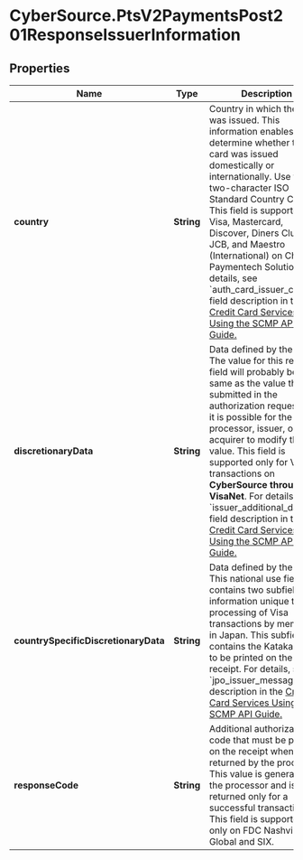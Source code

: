 # CyberSource.PtsV2PaymentsPost201ResponseIssuerInformation

## Properties
Name | Type | Description | Notes
------------ | ------------- | ------------- | -------------
**country** | **String** | Country in which the card was issued. This information enables you to determine whether the card was issued domestically or internationally. Use the two-character ISO Standard Country Codes.  This field is supported for Visa, Mastercard, Discover, Diners Club, JCB, and Maestro (International) on Chase Paymentech Solutions.  For details, see &#x60;auth_card_issuer_country&#x60; field description in the [Credit Card Services Using the SCMP API Guide.](https://apps.cybersource.com/library/documentation/dev_guides/CC_Svcs_SCMP_API/html/)  | [optional] 
**discretionaryData** | **String** | Data defined by the issuer.  The value for this reply field will probably be the same as the value that you submitted in the authorization request, but it is possible for the processor, issuer, or acquirer to modify the value.  This field is supported only for Visa transactions on **CyberSource through VisaNet**.  For details, see &#x60;issuer_additional_data&#x60; field description in the [Credit Card Services Using the SCMP API Guide.](https://apps.cybersource.com/library/documentation/dev_guides/CC_Svcs_SCMP_API/html/)  | [optional] 
**countrySpecificDiscretionaryData** | **String** | Data defined by the issuer.  This national use field contains two subfields for information unique to the processing of Visa transactions by members in Japan. This subfield contains the Katakana text to be printed on the receipt. For details, see &#x60;jpo_issuer_message&#x60; field description in the [Credit Card Services Using the SCMP API Guide.](https://apps.cybersource.com/library/documentation/dev_guides/CC_Svcs_SCMP_API/html/)  | [optional] 
**responseCode** | **String** | Additional authorization code that must be printed on the receipt when returned by the processor.  This value is generated by the processor and is returned only for a successful transaction.  This field is supported only on FDC Nashville Global and SIX.  | [optional] 


